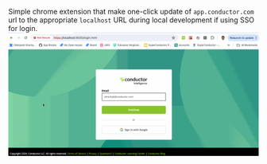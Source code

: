 Simple chrome extension that make one-click update of `app.conductor.com` url to the appropriate `localhost` URL during local development if using SSO for login.
![Example](./example.gif)